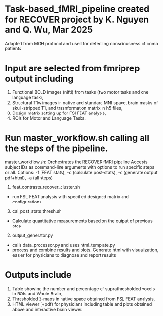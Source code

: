 # Task-based_fMRI_pipeline created for RECOVER project by K. Nguyen and Q. Wu, Mar 2025
Adapted from MGH protocol and used for detecting consciousness of coma patients

# Input are selected from fmriprep output including 
1) Functional BOLD images (nifti) from tasks (two motor tasks and one language task), 
2) Structural T1w images in native and standard MNI space, brain masks of skull-stripped T1, and trasnformation matrix in h5 files, 
3) Design matrix setting up for FSl FEAT analysis,
4) ROIs for Motor and Language Tasks.

# Run master_workflow.sh calling all the steps of the pipeline.
master_workflow.sh: Orchestrates the RECOVER fMRI pipeline
Accepts subject IDs as command-line arguments with options to run specific steps or all.
Options: -f (FEAT stats), -c (calculate post-stats), -o (generate output pdf+html), -a (all steps)
1. feat_contrasts_recover_cluster.sh
- run FSL FEAT analysis with specified designed matrix and configurations
3. cal_post_stats_thresh.sh
- Calculate quantitative measurements based on the output of previous step
2. output_generator.py
- calls data_processor.py and uses html_template.py
- process and combine results and plots. Generate html with visualization, easier for physicians to diagnose and report results

# Outputs include 
1) Table showing the number and percentage of suprathresholded voxels in ROIs and Whole Brain,
2) Thresholded Z-maps in native space obtained from FSL FEAT analysis, 
3) HTML viewer (+pdf) for physicians including table and plots obtained above and interactive brain viewer. 
